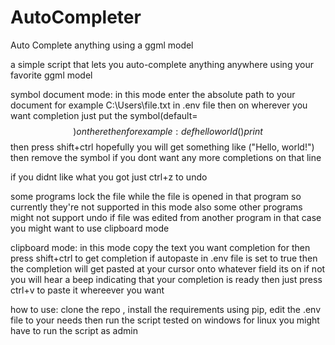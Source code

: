 # AutoCompleter
 Auto Complete anything using a ggml model
 
 
a simple script that lets you auto-complete anything anywhere using your favorite ggml model

symbol document mode:
in this mode enter the absolute path to your document for example C:\Users\file.txt in .env file
then on wherever you want completion just put the symbol(default=$$) on there then for example:
def helloworld()
    print$$
then press shift+ctrl hopefully you will get something like ("Hello, world!") then remove the symbol if you dont want any more completions on that line

if you didnt like what you got just ctrl+z to undo

some programs lock the file while the file is opened in that program so currently they're not supported in this mode also some other programs might not support undo
if file was edited from another program in that case you might want to use clipboard mode

clipboard mode:
in this mode copy the text you want completion for then press shift+ctrl to get completion if autopaste in .env file is set to true
then the completion will get pasted at your cursor onto whatever field its on if not you will hear a beep indicating that your completion is ready then just press ctrl+v to paste it whereever you want

how to use:
clone the repo , install the requirements using pip, edit the .env file to your needs then run the script
tested on windows for linux you might have to run the script as admin
